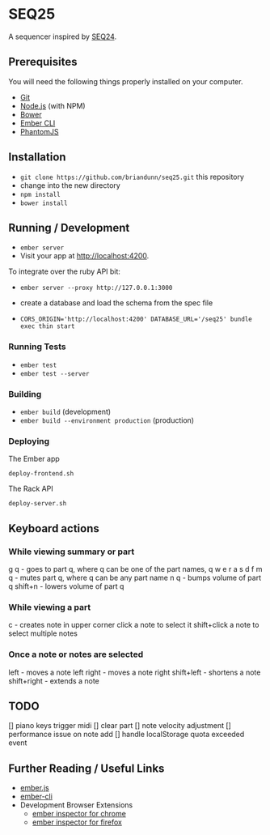 # SEQ25

A sequencer inspired by [SEQ24][s].

[s]: http://www.filter24.org/seq24/

## Prerequisites

You will need the following things properly installed on your computer.

* [Git](http://git-scm.com/)
* [Node.js](http://nodejs.org/) (with NPM)
* [Bower](http://bower.io/)
* [Ember CLI](http://www.ember-cli.com/)
* [PhantomJS](http://phantomjs.org/)

## Installation

* `git clone https://github.com/briandunn/seq25.git` this repository
* change into the new directory
* `npm install`
* `bower install`

## Running / Development

* `ember server`
* Visit your app at [http://localhost:4200](http://localhost:4200).

To integrate over the ruby API bit:

* `ember server --proxy http://127.0.0.1:3000`

* create a database and load the schema from the spec file
* `CORS_ORIGIN='http://localhost:4200' DATABASE_URL='/seq25' bundle exec thin start`

### Running Tests

* `ember test`
* `ember test --server`

### Building

* `ember build` (development)
* `ember build --environment production` (production)

### Deploying

The Ember app

`deploy-frontend.sh`

The Rack API

`deploy-server.sh`

## Keyboard actions

### While viewing summary or part

g q - goes to part q, where q can be one of the part names, q w e r a s d f
m q - mutes part q, where q can be any part name
n q - bumps volume of part q
shift+n - lowers volume of part q

### While viewing a part

c - creates note in upper corner
click a note to select it
shift+click a note to select multiple notes

### Once a note or notes are selected

left - moves a note left
right - moves a note right
shift+left - shortens a note
shift+right - extends a note

## TODO

[] piano keys trigger midi
[] clear part
[] note velocity adjustment
[] performance issue on note add
[] handle localStorage quota exceeded event

## Further Reading / Useful Links

* [ember.js](http://emberjs.com/)
* [ember-cli](http://www.ember-cli.com/)
* Development Browser Extensions
  * [ember inspector for chrome](https://chrome.google.com/webstore/detail/ember-inspector/bmdblncegkenkacieihfhpjfppoconhi)
  * [ember inspector for firefox](https://addons.mozilla.org/en-US/firefox/addon/ember-inspector/)

